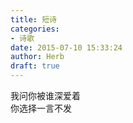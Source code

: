 ```yaml
---  
title: 短诗  
categories:  
- 诗歌  
date: 2015-07-10 15:33:24  
author: Herb  
draft: true
---  
```

我问你被谁深爱着  
你选择一言不发